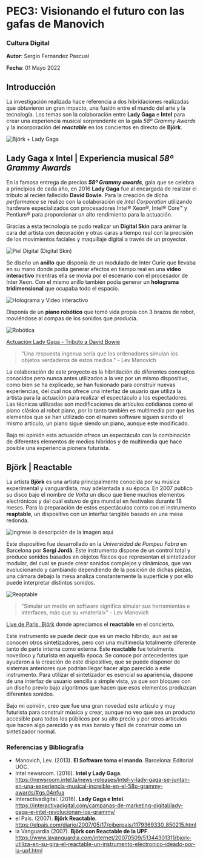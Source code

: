 # PEC3: Visionando el futuro con las gafas de Manovich

### Cultura Digital

**Autor**: Sergio Fernandez Pascual

**Fecha**: 01 Mayo 2022

## Introducción
La investigación realizada hace referencia a dos hibridaciones realizadas que obtuvieron un gran impacto, una fusión entre el mundo del arte y la tecnología. Los temas son la colaboración entre **Lady Gaga** e **Intel** para crear una experiencia musical sorprendente en la gala *58º Grammy Awards* y la incorporación del ***reactable*** en los conciertos en directo de **Björk**.

![Björk + Lady Gaga](https://1.bp.blogspot.com/-ytsIKtXboYY/YFPMgX5VLWI/AAAAAAAAEi4/34-SUrSWZF4RgvM637KcxVZY4cESQyCVACLcBGAsYHQ/s1080/bjork-fala-sobre-lady-gaga.jpg)




## Lady Gaga x Intel | Experiencia musical *58º Grammy Awards*

En la famosa entrega de precios ***58º Grammy awards***, gala que se celebra a principios de cada año, en 2016 **Lady Gaga** fue al encargada de realizar el tributo al recién fallecido **David Bowie**. Para la creación de dicha *performance* se realizo con la colaboración de *Intel Corporation* utilizando hardware especializados con procesadores Intel® Xeon®, Intel® Core™ y Pentium® para proporcionar un alto rendimiento para la actuación.

Gracias a esta tecnología se pudo realizar un **Digital Skin** para animar la cara del artista con decoración y otras caras a tiempo real con la precisión de los movimientos faciales y maquillaje digital a través de un proyector.

![Piel Digital (Digital Skin)](https://i-d-images.vice.com/images/articles/meta/2016/02/16/lady-gaga-revoluciona-los-grammy-con-su-actuacin-tributo-a-david-bowie-1455614995.jpeg?crop=1xw:1xh;center,center&resize=650:*&output-quality=50)

Se diseño un **anillo** que disponía de un modulado de Inter Curie que llevaba en su mano donde podía generar efectos en tiempo real en una **video interactivo** mientras ella se movía por el escenario con el procesador de Inter Xeon. Con el mismo anillo también podía generar un **holograma tridimensional** que ocupaba todo el espacio.

![Holograma y Video interactivo](https://www.digitalavmagazine.com/wp-content/uploads/2016/02/Intel-Lady-Gaga-Grammy5.jpg)

Disponía de un **piano robótico** que tomó vida propia con 3 brazos de robot, moviéndose al compas de los sonidos que producía.

![Robótica](https://www.ibtimes.com.au/sites/au.ibtimes.com/files/styles/v2_article_large/public/2016/02/22/lady-gaga-dancing-piano.jpg?itok=O_esxRZR)

[Actuación Lady Gaga - Tributo a David Bowie](https://www.eitb.eus/es/cultura/musica/videos/detalle/3840316/video-lady-gaga-ilumina-grammy-su-tributo-david-bowie/)

>  "Una respuesta ingenua sería que los ordenadores simulan los objetos
> verdaderos de estos medios." - Lev Manovich

La colaboración de este proyecto es la hibridación de diferentes conceptos conocidos pero nunca antes utilizados a la vez por un mismo dispositivo, como bien se ha explicado, se han fusionado para construir nuevas experiencias, del cual nos ofrece una interfaz de usuario que utiliza la artista para la actuación para realizar el espectáculo a los espectadores. Las técnicas utilizadas son modificaciones de artículos cotidianos como el piano clásico al robot piano, por lo tanto también es multimedia por que los elementos que se han utilizado con el nuevo software siguen siendo el mismo articulo, un piano sigue siendo un piano, aunque este modificado.

Bajo mi opinión esta actuación ofrece un espectáculo con la combinación de diferentes elementos de medios híbridos y de multimedia que hace posible una experiencia pionera futurista.



## Björk | Reactable

La artista **Björk** es una artista principalmente conocida por su música experimental y vanguardista, muy adelantada a su época. En 2007 publico su disco bajo el nombre de *Volta* un disco que tiene muchos elementos electrónicos y del cual estuvo de gira mundial en festivales durante 18 meses. Para la preparación de estos espectáculos conto con el instrumento **reaptable**, un dispositivo con un interfaz tangible basado en una mesa redonda.

![ingrese la descripción de la imagen aquí]( https://live.staticflickr.com/3073/2621835752_f14136d116_b.jpg )

Este dispositivo fue desarrollado en la *Universidad de Pompeu Fabra* en Barcelona por **Sergi Jordà**. Este instrumento dispone de un control total y produce sonidos basados en objetos físicos que representan el sintetizador modular, del cual se puede crear sonidos complejos y dinámicos, que van evolucionando y cambiando dependiendo de la posición de dichas piezas, una cámara debajo la mesa analiza constantemente la superficie y por ello puede interpretar distintos sonidos.

![Reaptable]( https://upload.wikimedia.org/wikipedia/commons/thumb/e/e3/Reactable_Multitouch.jpg/1200px-Reactable_Multitouch.jpg )

> "Simular un medio en software significa simular sus herramientas e
> interfaces, más que su «material»" - Lev Manovich

[Live de Paris, Björk](https://www.youtube.com/watch?v=jOP1C0nepLs) donde apreciamos el **reactable** en el concierto.

Este instrumento se puede decir que es un medio hibrido, aun así se conocen otros sintetizadores, pero con una multimedia totalmente diferente tanto de parte interna como externa. Este **reactable** fue totalmente novedoso y futurista en aquella época. Se conoce por antecedentes que ayudaron a la creación de este dispositivo, que se puede disponer de sistemas anteriores que podrían llegar hacer algo parecido a este instrumento.  Para utilizar el sintetizador es esencial su apariencia, dispone de una interfaz de usuario sencilla a simple vista, ya que son bloques con un diseño previo bajo algoritmos que hacen que esos elementos produzcan diferentes sonidos. 

Bajo mi opinión, creo que fue una gran novedad este articulo y muy futurista para construir música y crear, aunque no veo que sea un producto accesible para todos los públicos por su alto precio y por otros artículos que hacen algo parecido y es mas barato y fácil de construir como un sintetizador normal.



### Referencias y Bibliografía

-   Manovich, Lev. (2013).  **El Software toma el mando**. Barcelona: Editorial UOC.
-   Intel newsroom. (2016). **Intel y Lady Gaga**. https://newsroom.intel.la/news-releases/intel-y-lady-gaga-se-juntan-en-una-experiencia-musical-increible-en-el-58o-grammy-awards/#gs.04nfua
- Interactivadigital. (2016). **Lady Gaga e Intel**. https://interactivadigital.com/campanas-de-marketing-digital/lady-gaga-e-intel-revolucionan-los-grammy/
- el País. (2007). **Björk Reactable**. https://elpais.com/diario/2007/05/17/ciberpais/1179369330_850215.html
- la Vanguardia (2007). **Björk con Reactable de la UPF**. https://www.lavanguardia.com/internet/20070509/51344301311/bjork-utiliza-en-su-gira-el-reactable-un-instrumento-electronico-ideado-por-la-upf.html
